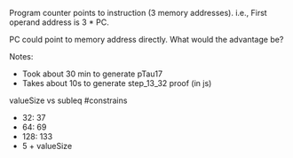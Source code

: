Program counter points to instruction (3 memory addresses).
i.e., First operand address is 3 * PC.

PC could point to memory address directly. What would the advantage be?

Notes:
- Took about 30 min to generate pTau17
- Takes about 10s to generate step_13_32 proof (in js)

valueSize vs subleq #constrains
- 32: 37
- 64: 69
- 128: 133
- 5 + valueSize
